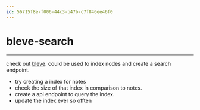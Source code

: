 ```yaml
---
id: 56715f8e-f006-44c3-b47b-c7f846ee46f0
---
```


# bleve-search

<rat graph />

---

check out [bleve](http://blevesearch.com/). could be used to index nodes and
create a search endpoint.

- try creating a index for notes
- check the size of that index in comparison to notes.
- create a api endpoint to query the index.
- update the index ever so offten
